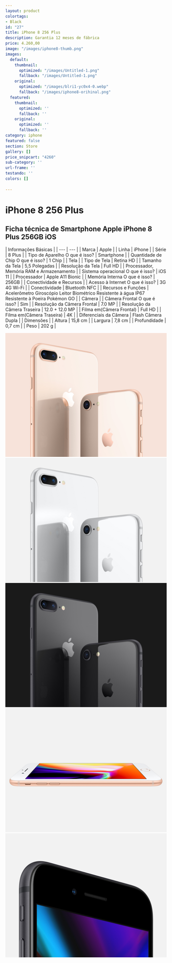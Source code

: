 ```yaml
---
layout: product
colortags:
- Black
id: "27"
title: iPhone 8 256 Plus
description: Garantia 12 meses de fábrica
price: 4.260,00
image: "/images/iphone8-thumb.png"
images:
  default:
    thumbnail:
      optimized: "/images/Untitled-1.png"
      fallback: "/images/Untitled-1.png"
    original:
      optimized: "/images/blri1-yc0x4-0.webp"
      fallback: "/images/iphone8-orihinal.png"
  featured:
    thumbnail:
      optimized: ''
      fallback: ''
    original:
      optimized: ''
      fallback: ''
category: iphone
featured: false
section: Store
gallery: []
price_snipcart: "4260"
sub-category: ''
url-frame: ''
testando: ''
colors: []

---
```

# iPhone 8 256 Plus

## Ficha técnica de Smartphone Apple iPhone 8 Plus 256GB iOS

| Informações Básicas |
| --- | --- |
| Marca | Apple |
| Linha | iPhone |
| Série | 8 Plus |
| Tipo de Aparelho O que é isso? | Smartphone |
| Quantidade de Chip O que é isso? | 1 Chip |
| Tela |
| Tipo de Tela | Retina HD |
| Tamanho da Tela | 5,5 Polegadas |
| Resolução da Tela | Full HD |
| Processador, Memória RAM e Armazenamento |
| Sistema operacional O que é isso? | iOS 11 |
| Processador | Apple A11 Bionic |
| Memória Interna O que é isso? | 256GB |
| Conectividade e Recursos |
| Acesso à Internet O que é isso? | 3G 4G Wi-Fi |
| Conectividade | Bluetooth NFC |
| Recursos e Funções | Acelerômetro Giroscópio Leitor Biométrico Resistente à água IP67 Resistente à Poeira Pokémon GO |
| Câmera |
| Câmera Frontal O que é isso? | Sim |
| Resolução da Câmera Frontal | 7.0 MP |
| Resolução da Câmera Traseira | 12.0 + 12.0 MP |
| Filma em(Câmera Frontal) | Full HD |
| Filma em(Câmera Traseira) | 4K |
| Diferenciais da Câmera | Flash Câmera Dupla |
| Dimensões |
| Altura | 15,8 cm |
| Largura | 7,8 cm |
| Profundidade | 0,7 cm |
| Peso | 202 g |

![iPhone 8 256 Plus](/images/iphone8-gallery1-2017.jpeg)![iPhone 8 256 Plus](/images/iphone8-gallery2-2017.jpeg)![iPhone 8 256 Plus](/images/iphone8-gallery3-2017.jpeg)![iPhone 8 256 Plus](/images/iphone8-gallery4-2017.jpeg)![iPhone 8 256 Plus](/images/iphone8-gallery5-2017.jpeg)